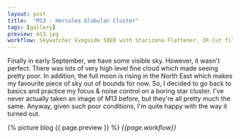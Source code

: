 ```yaml
---
layout: post
title:  "M13 - Hercules Globular Cluster"
tags: [gallery]
preview: m13.jpg
workflow: Skywatcher Evoguide 50ED with Starizona Flattener, IR Cut filter, SvBony sv505c, guided ~2hrs of data
---
```

Finally in early September, we have some visible sky. However, it wasn't perfect. There was lots of very high level fine cloud which made seeing pretty poor. In addition, the full moon is rising in the North East which makes my favourite piece of sky out of bounds for now. So, I decided to go back to basics and practice my focus & noise control on a boring star cluster. I've never actually taken an image of M13 before, but they're all pretty much the same. Anyway, given such poor conditions, I'm quite happy with the way it turned out.

{% picture blog {{ page.preview }} %}
_{{page.workflow}}_
